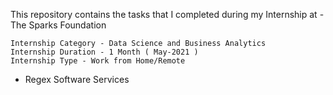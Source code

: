 This repository contains the tasks that I completed during my Internship at 
  -The Sparks Foundation
  
    Internship Category - Data Science and Business Analytics
    Internship Duration - 1 Month ( May-2021 )
    Internship Type - Work from Home/Remote
  
  
  - Regex Software Services 
  

    
